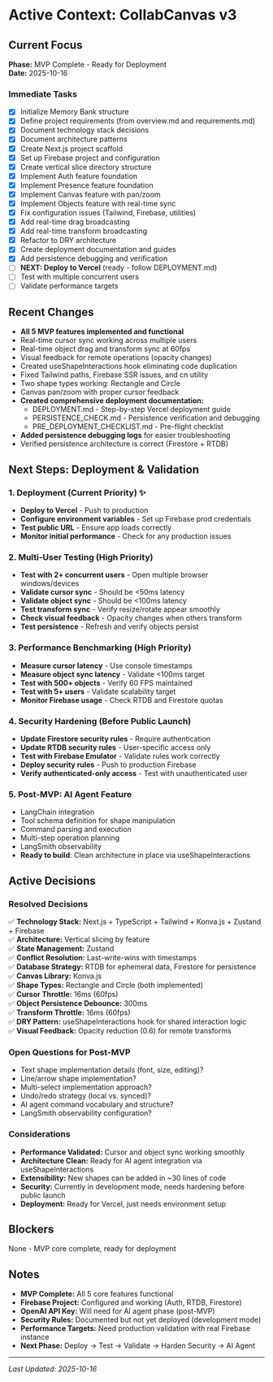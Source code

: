 # Active Context: CollabCanvas v3

## Current Focus
**Phase:** MVP Complete - Ready for Deployment  
**Date:** 2025-10-16

### Immediate Tasks
- [x] Initialize Memory Bank structure
- [x] Define project requirements (from overview.md and requirements.md)
- [x] Document technology stack decisions
- [x] Document architecture patterns
- [x] Create Next.js project scaffold
- [x] Set up Firebase project and configuration
- [x] Create vertical slice directory structure
- [x] Implement Auth feature foundation
- [x] Implement Presence feature foundation
- [x] Implement Canvas feature with pan/zoom
- [x] Implement Objects feature with real-time sync
- [x] Fix configuration issues (Tailwind, Firebase, utilities)
- [x] Add real-time drag broadcasting
- [x] Add real-time transform broadcasting
- [x] Refactor to DRY architecture
- [x] Create deployment documentation and guides
- [x] Add persistence debugging and verification
- [ ] **NEXT: Deploy to Vercel** (ready - follow DEPLOYMENT.md)
- [ ] Test with multiple concurrent users
- [ ] Validate performance targets

## Recent Changes
- **All 5 MVP features implemented and functional**
- Real-time cursor sync working across multiple users
- Real-time object drag and transform sync at 60fps
- Visual feedback for remote operations (opacity changes)
- Created useShapeInteractions hook eliminating code duplication
- Fixed Tailwind paths, Firebase SSR issues, and cn utility
- Two shape types working: Rectangle and Circle
- Canvas pan/zoom with proper cursor feedback
- **Created comprehensive deployment documentation:**
  - DEPLOYMENT.md - Step-by-step Vercel deployment guide
  - PERSISTENCE_CHECK.md - Persistence verification and debugging
  - PRE_DEPLOYMENT_CHECKLIST.md - Pre-flight checklist
- **Added persistence debugging logs** for easier troubleshooting
- Verified persistence architecture is correct (Firestore + RTDB)

## Next Steps: Deployment & Validation

### 1. Deployment (Current Priority) ✨
- **Deploy to Vercel** - Push to production
- **Configure environment variables** - Set up Firebase prod credentials
- **Test public URL** - Ensure app loads correctly
- **Monitor initial performance** - Check for any production issues

### 2. Multi-User Testing (High Priority)
- **Test with 2+ concurrent users** - Open multiple browser windows/devices
- **Validate cursor sync** - Should be <50ms latency
- **Validate object sync** - Should be <100ms latency
- **Test transform sync** - Verify resize/rotate appear smoothly
- **Check visual feedback** - Opacity changes when others transform
- **Test persistence** - Refresh and verify objects persist

### 3. Performance Benchmarking (High Priority)
- **Measure cursor latency** - Use console timestamps
- **Measure object sync latency** - Validate <100ms target
- **Test with 500+ objects** - Verify 60 FPS maintained
- **Test with 5+ users** - Validate scalability target
- **Monitor Firebase usage** - Check RTDB and Firestore quotas

### 4. Security Hardening (Before Public Launch)
- **Update Firestore security rules** - Require authentication
- **Update RTDB security rules** - User-specific access only
- **Test with Firebase Emulator** - Validate rules work correctly
- **Deploy security rules** - Push to production Firebase
- **Verify authenticated-only access** - Test with unauthenticated user

### 5. Post-MVP: AI Agent Feature
- LangChain integration
- Tool schema definition for shape manipulation
- Command parsing and execution
- Multi-step operation planning
- LangSmith observability
- **Ready to build**: Clean architecture in place via useShapeInteractions

## Active Decisions

### Resolved Decisions
✅ **Technology Stack:** Next.js + TypeScript + Tailwind + Konva.js + Zustand + Firebase  
✅ **Architecture:** Vertical slicing by feature  
✅ **State Management:** Zustand  
✅ **Conflict Resolution:** Last-write-wins with timestamps  
✅ **Database Strategy:** RTDB for ephemeral data, Firestore for persistence  
✅ **Canvas Library:** Konva.js  
✅ **Shape Types:** Rectangle and Circle (both implemented)  
✅ **Cursor Throttle:** 16ms (60fps)  
✅ **Object Persistence Debounce:** 300ms  
✅ **Transform Throttle:** 16ms (60fps)  
✅ **DRY Pattern:** useShapeInteractions hook for shared interaction logic  
✅ **Visual Feedback:** Opacity reduction (0.6) for remote transforms  

### Open Questions for Post-MVP
- Text shape implementation details (font, size, editing)?
- Line/arrow shape implementation?
- Multi-select implementation approach?
- Undo/redo strategy (local vs. synced)?
- AI agent command vocabulary and structure?
- LangSmith observability configuration?

### Considerations
- **Performance Validated:** Cursor and object sync working smoothly
- **Architecture Clean:** Ready for AI agent integration via useShapeInteractions
- **Extensibility:** New shapes can be added in ~30 lines of code
- **Security:** Currently in development mode, needs hardening before public launch
- **Deployment:** Ready for Vercel, just needs environment setup

## Blockers
None - MVP core complete, ready for deployment

## Notes
- **MVP Complete:** All 5 core features functional
- **Firebase Project:** Configured and working (Auth, RTDB, Firestore)
- **OpenAI API Key:** Will need for AI agent phase (post-MVP)
- **Security Rules:** Documented but not yet deployed (development mode)
- **Performance Targets:** Need production validation with real Firebase instance
- **Next Phase:** Deploy → Test → Validate → Harden Security → AI Agent

---
*Last Updated: 2025-10-16*

